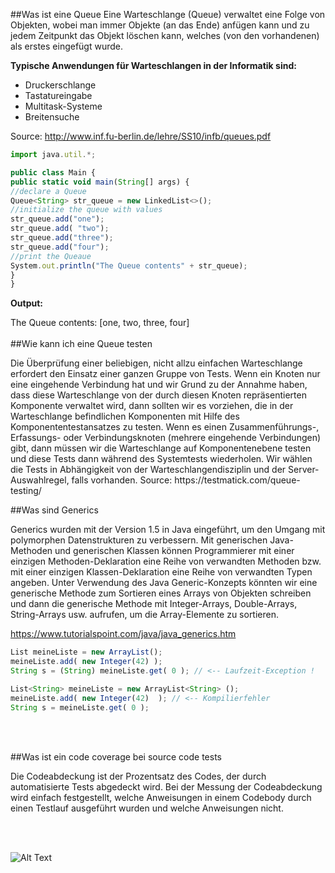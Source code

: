 

##Was ist eine Queue<h>
Eine Warteschlange (Queue) verwaltet eine Folge von Objekten, wobei man immer Objekte (an das Ende) anfügen kann und zu jedem Zeitpunkt das Objekt löschen kann, welches (von den vorhandenen) als erstes eingefügt wurde.

**Typische Anwendungen für Warteschlangen in der Informatik sind:**

- Druckerschlange
- Tastatureingabe
- Multitask-Systeme
- Breitensuche

Source: http://www.inf.fu-berlin.de/lehre/SS10/infb/queues.pdf

```javascript
import java.util.*;

public class Main {
public static void main(String[] args) {
//declare a Queue
Queue<String> str_queue = new LinkedList<>();
//initialize the queue with values
str_queue.add("one");
str_queue.add( "two");
str_queue.add("three");
str_queue.add("four");
//print the Queaue
System.out.println("The Queue contents" + str_queue);
}
}
```




**Output:**

The Queue contents: [one, two, three, four]
<br>
<br>
##Wie kann ich eine Queue testen<h>

<p>Die Überprüfung einer beliebigen, nicht allzu einfachen Warteschlange erfordert den Einsatz einer ganzen Gruppe von Tests. Wenn ein Knoten nur eine eingehende Verbindung hat und wir Grund zu der Annahme haben, dass diese Warteschlange von der durch diesen Knoten repräsentierten Komponente verwaltet wird, dann sollten wir es vorziehen, die in der Warteschlange befindlichen Komponenten mit Hilfe des Komponententestansatzes zu testen. Wenn es einen Zusammenführungs-, Erfassungs- oder Verbindungsknoten (mehrere eingehende Verbindungen) gibt, dann müssen wir die Warteschlange auf Komponentenebene testen und diese Tests dann während des Systemtests wiederholen. Wir wählen die Tests in Abhängigkeit von der Warteschlangendisziplin und der Server-Auswahlregel, falls vorhanden.
Source: https://testmatick.com/queue-testing/</p>


##Was sind Generics<h>

<p>Generics wurden mit der Version 1.5 in Java eingeführt, um den Umgang mit polymorphen Datenstrukturen zu verbessern.
Mit generischen Java-Methoden und generischen Klassen können Programmierer mit einer einzigen Methoden-Deklaration eine Reihe von verwandten Methoden bzw. mit einer einzigen Klassen-Deklaration eine Reihe von verwandten Typen angeben.
Unter Verwendung des Java Generic-Konzepts könnten wir eine generische Methode zum Sortieren eines Arrays von Objekten schreiben und dann die generische Methode mit Integer-Arrays, Double-Arrays, String-Arrays usw. aufrufen, um die Array-Elemente zu sortieren.</p>

https://www.tutorialspoint.com/java/java_generics.htm

```javascript
List meineListe = new ArrayList();
meineListe.add( new Integer(42) );
String s = (String) meineListe.get( 0 ); // <-- Laufzeit-Exception !

List<String> meineListe = new ArrayList<String> ();
meineListe.add( new Integer(42)  ); // <-- Kompilierfehler
String s = meineListe.get( 0 );
```
<br>
<br>


##Was ist ein code coverage bei source code tests<h>

<p>Die Codeabdeckung ist der Prozentsatz des Codes, der durch automatisierte Tests abgedeckt wird. Bei der Messung der Codeabdeckung wird einfach festgestellt, welche Anweisungen in einem Codebody durch einen Testlauf ausgeführt wurden und welche Anweisungen nicht.</p>

<br>
<br>

![Alt Text](https://media.giphy.com/media/cLqcNGQcQhyn4uRWzR/giphy.gif )
